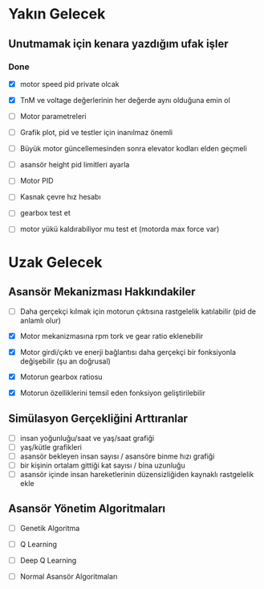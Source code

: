 # Yakın Gelecek

## Unutmamak için kenara yazdığım ufak işler
### Done
- [x] motor speed pid private olcak
- [x] TnM ve voltage değerlerinin her değerde aynı olduğuna emin ol

- [ ] Motor parametreleri
- [ ] Grafik plot, pid ve testler için inanılmaz önemli
- [ ] Büyük motor güncellemesinden sonra elevator kodları elden geçmeli
- [ ] asansör height pid limitleri ayarla
- [ ] Motor PID
- [ ] Kasnak çevre hız hesabı
- [ ] gearbox test et
- [ ] motor yükü kaldırabiliyor mu test et (motorda max force var)



# Uzak Gelecek
## Asansör Mekanizması Hakkındakiler
- [ ] Daha gerçekçi kılmak için motorun çıktısına rastgelelik katılabilir (pid de anlamlı olur)
- [x] Motor mekanizmasına rpm tork ve gear ratio eklenebilir
- [x] Motor girdi/çıktı ve enerji bağlantısı daha gerçekçi bir fonksiyonla değişebilir (şu an doğrusal)
- [x] Motorun gearbox ratiosu
- [x] Motorun özelliklerini temsil eden fonksiyon geliştirilebilir


## Simülasyon Gerçekliğini Arttıranlar
- [ ] insan yoğunluğu/saat ve yaş/saat grafiği
- [ ] yaş/kütle grafikleri 
- [ ] asansör bekleyen insan sayısı / asansöre binme hızı grafiği
- [ ] bir kişinin ortalam gittiği kat sayısı / bina uzunluğu
- [ ] asansör içinde insan hareketlerinin düzensizliğiden kaynaklı rastgelelik ekle

## Asansör Yönetim Algoritmaları
- [ ] Genetik Algoritma
- [ ] Q Learning
- [ ] Deep Q Learning
- [ ] Normal Asansör Algoritmaları



